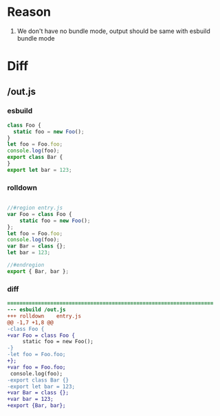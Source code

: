 # Reason
1. We don't have no bundle mode, output should be same with esbuild bundle mode
# Diff
## /out.js
### esbuild
```js
class Foo {
  static foo = new Foo();
}
let foo = Foo.foo;
console.log(foo);
export class Bar {
}
export let bar = 123;
```
### rolldown
```js

//#region entry.js
var Foo = class Foo {
	static foo = new Foo();
};
let foo = Foo.foo;
console.log(foo);
var Bar = class {};
let bar = 123;

//#endregion
export { Bar, bar };
```
### diff
```diff
===================================================================
--- esbuild	/out.js
+++ rolldown	entry.js
@@ -1,7 +1,8 @@
-class Foo {
+var Foo = class Foo {
     static foo = new Foo();
-}
-let foo = Foo.foo;
+};
+var foo = Foo.foo;
 console.log(foo);
-export class Bar {}
-export let bar = 123;
+var Bar = class {};
+var bar = 123;
+export {Bar, bar};

```